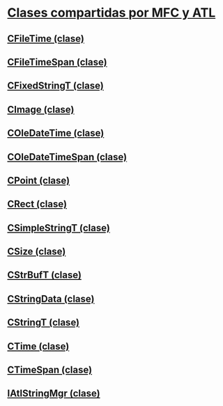# <a name="classes-shared-by-mfc-and-atlclasses-shared-by-mfc-and-atlmd"></a>[Clases compartidas por MFC y ATL](classes-shared-by-mfc-and-atl.md)
## <a name="cfiletime-classcfiletime-classmd"></a>[CFileTime (clase)](cfiletime-class.md)
## <a name="cfiletimespan-classcfiletimespan-classmd"></a>[CFileTimeSpan (clase)](cfiletimespan-class.md)
## <a name="cfixedstringt-classcfixedstringt-classmd"></a>[CFixedStringT (clase)](cfixedstringt-class.md)
## <a name="cimage-classcimage-classmd"></a>[CImage (clase)](cimage-class.md)
## <a name="coledatetime-classcoledatetime-classmd"></a>[COleDateTime (clase)](coledatetime-class.md)
## <a name="coledatetimespan-classcoledatetimespan-classmd"></a>[COleDateTimeSpan (clase)](coledatetimespan-class.md)
## <a name="cpoint-classcpoint-classmd"></a>[CPoint (clase)](cpoint-class.md)
## <a name="crect-classcrect-classmd"></a>[CRect (clase)](crect-class.md)
## <a name="csimplestringt-classcsimplestringt-classmd"></a>[CSimpleStringT (clase)](csimplestringt-class.md)
## <a name="csize-classcsize-classmd"></a>[CSize (clase)](csize-class.md)
## <a name="cstrbuft-classcstrbuft-classmd"></a>[CStrBufT (clase)](cstrbuft-class.md)
## <a name="cstringdata-classcstringdata-classmd"></a>[CStringData (clase)](cstringdata-class.md)
## <a name="cstringt-classcstringt-classmd"></a>[CStringT (clase)](cstringt-class.md)
## <a name="ctime-classctime-classmd"></a>[CTime (clase)](ctime-class.md)
## <a name="ctimespan-classctimespan-classmd"></a>[CTimeSpan (clase)](ctimespan-class.md)
## <a name="iatlstringmgr-classiatlstringmgr-classmd"></a>[IAtlStringMgr (clase)](iatlstringmgr-class.md)

